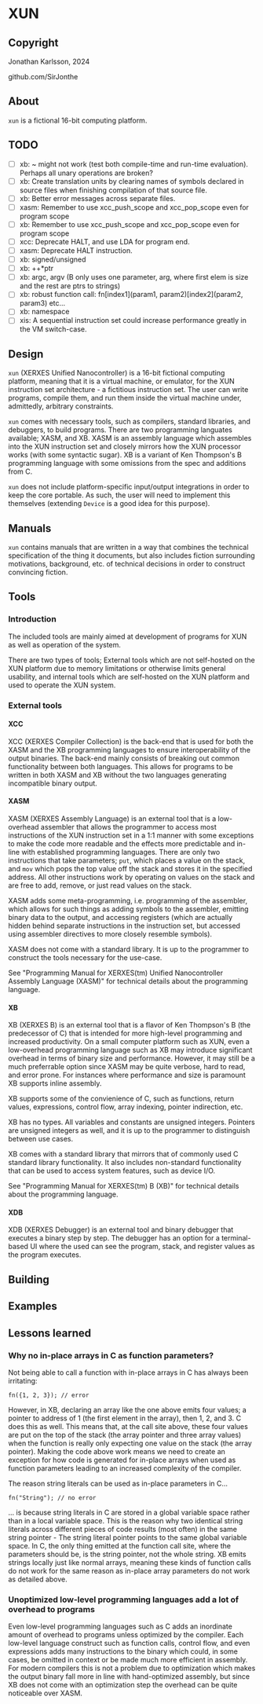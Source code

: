 # XUN
## Copyright
Jonathan Karlsson, 2024

github.com/SirJonthe

## About
`xun` is a fictional 16-bit computing platform.

## TODO
- [ ] xb:   ~ might not work (test both compile-time and run-time evaluation). Perhaps all unary operations are broken?
- [ ] xb:   Create translation units by clearing names of symbols declared in source files when finishing compilation of that source file.
- [ ] xb:   Better error messages across separate files.
- [ ] xasm: Remember to use xcc_push_scope and xcc_pop_scope even for program scope
- [ ] xb:   Remember to use xcc_push_scope and xcc_pop_scope even for program scope
- [ ] xcc:  Deprecate HALT, and use LDA for program end.
- [ ] xasm: Deprecate HALT instruction.
- [ ] xb:   signed/unsigned
- [ ] xb:   ++*ptr
- [ ] xb:   argc, argv (B only uses one parameter, arg, where first elem is size and the rest are ptrs to strings)
- [ ] xb:   robust function call: fn[index1](param1, param2)[index2](param2, param3) etc...
- [ ] xb:   namespace
- [ ] xis:  A sequential instruction set could increase performance greatly in the VM switch-case.

## Design
`xun` (XERXES Unified Nanocontroller) is a 16-bit fictional computing platform, meaning that it is a virtual machine, or emulator, for the XUN instruction set architecture - a fictitious instruction set. The user can write programs, compile them, and run them inside the virtual machine under, admittedly, arbitrary constraints.

`xun` comes with necessary tools, such as compilers, standard libraries, and debuggers, to build programs. There are two programming languates available; XASM, and XB. XASM is an assembly language which assembles into the XUN instruction set and closely mirrors how the XUN processor works (with some syntactic sugar). XB is a variant of Ken Thompson's B programming language with some omissions from the spec and additions from C.

`xun` does not include platform-specific input/output integrations in order to keep the core portable. As such, the user will need to implement this themselves (extending `Device` is a good idea for this purpose).

## Manuals
`xun` contains manuals that are written in a way that combines the technical specification of the thing it documents, but also includes fiction surrounding motivations, background, etc. of technical decisions in order to construct convincing fiction.

## Tools
### Introduction
The included tools are mainly aimed at development of programs for XUN as well as operation of the system.

There are two types of tools; External tools which are not self-hosted on the XUN platform due to memory limitations or otherwise limits general usability, and internal tools which are self-hosted on the XUN platform and used to operate the XUN system.

### External tools
#### XCC
XCC (XERXES Compiler Collection) is the back-end that is used for both the XASM and the XB programming languages to ensure interoperability of the output binaries. The back-end mainly consists of breaking out common functionality between both languages. This allows for programs to be written in both XASM and XB without the two languages generating incompatible binary output.

#### XASM
XASM (XERXES Assembly Language) is an external tool that is a low-overhead assembler that allows the programmer to access most instructions of the XUN instruction set in a 1:1 manner with some exceptions to make the code more readable and the effects more predictable and in-line with established programming languages. There are only two instructions that take parameters; `put`, which places a value on the stack, and `mov` which pops the top value off the stack and stores it in the specified address. All other instructions work by operating on values on the stack and are free to add, remove, or just read values on the stack.

XASM adds some meta-programming, i.e. programming of the assembler, which allows for such things as adding symbols to the assembler, emitting binary data to the output, and accessing registers (which are actually hidden behind separate instructions in the instruction set, but accessed using assembler directives to more closely resemble symbols).

XASM does not come with a standard library. It is up to the programmer to construct the tools necessary for the use-case.

See "Programming Manual for XERXES(tm) Unified Nanocontroller Assembly Language (XASM)" for technical details about the programming language.

#### XB
XB (XERXES B) is an external tool that is a flavor of Ken Thompson's B (the predecessor of C) that is intended for more high-level programming and increased productivity. On a small computer platform such as XUN, even a low-overhead programming language such as XB may introduce significant overhead in terms of binary size and performance. However, it may still be a much preferrable option since XASM may be quite verbose, hard to read, and error prone. For instances where performance and size is paramount XB supports inline assembly.

XB supports some of the convienience of C, such as functions, return values, expressions, control flow, array indexing, pointer indirection, etc.

XB has no types. All variables and constants are unsigned integers. Pointers are unsigned integers as well, and it is up to the programmer to distinguish between use cases.

XB comes with a standard library that mirrors that of commonly used C standard library functionality. It also includes non-standard functionality that can be used to access system features, such as device I/O.

See "Programming Manual for XERXES(tm) B (XB)" for technical details about the programming language.

#### XDB
XDB (XERXES Debugger) is an external tool and binary debugger that executes a binary step by step. The debugger has an option for a terminal-based UI where the used can see the program, stack, and register values as the program executes.

## Building

## Examples

## Lessons learned

### Why no in-place arrays in C as function parameters?

Not being able to call a function with in-place arrays in C has always been irritating:

```
fn({1, 2, 3}); // error
```

However, in XB, declaring an array like the one above emits four values; a pointer to address of 1 (the first element in the array), then 1, 2, and 3. C does this as well. This means that, at the call site above, these four values are put on the top of the stack (the array pointer and three array values) when the function is really only expecting one value on the stack (the array pointer). Making the code above work means we need to create an exception for how code is generated for in-place arrays when used as function parameters leading to an increased complexity of the compiler.

The reason string literals can be used as in-place parameters in C...

```
fn("String"); // no error
```

... is because string literals in C are stored in a global variable space rather than in a local variable space. This is the reason why two identical string literals across different pieces of code results (most often) in the same string pointer - The string literal pointer points to the same global variable space. In C, the only thing emitted at the function call site, where the parameters should be, is the string pointer, not the whole string. XB emits strings locally just like normal arrays, meaning these kinds of function calls do not work for the same reason as in-place array parameters do not work as detailed above.

### Unoptimized low-level programming languages add a lot of overhead to programs

Even low-level programming languages such as C adds an inordinate amount of overhead to programs unless optimized by the compiler. Each low-level language construct such as function calls, control flow, and even expressions adds many instructions to the binary which could, in some cases, be omitted in context or be made much more efficient in assembly. For modern compilers this is not a problem due to optimization which makes the output binary fall more in line with hand-optimized assembly, but since XB does not come with an optimization step the overhead can be quite noticeable over XASM.